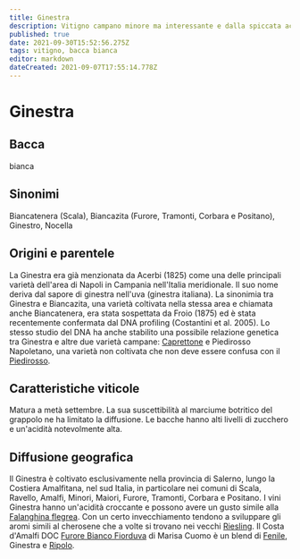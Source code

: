 ```yaml
---
title: Ginestra
description: Vitigno campano minore ma interessante e dalla spiccata acidità
published: true
date: 2021-09-30T15:52:56.275Z
tags: vitigno, bacca bianca
editor: markdown
dateCreated: 2021-09-07T17:55:14.778Z
---
```


# Ginestra

## Bacca
bianca

## Sinonimi
Biancatenera (Scala), Biancazita (Furore, Tramonti, Corbara e Positano), Ginestro, Nocella

## Origini e parentele

La Ginestra era già menzionata da Acerbi (1825) come una delle principali varietà dell'area di Napoli in Campania nell'Italia meridionale. Il suo nome deriva dal sapore di ginestra nell'uva (ginestra italiana). La sinonimia tra Ginestra e Biancazita, una varietà coltivata nella stessa area e chiamata anche Biancatenera, era stata sospettata da Froio (1875) ed è stata recentemente confermata dal DNA profiling (Costantini et al. 2005). Lo stesso studio del DNA ha anche stabilito una possibile relazione genetica tra Ginestra e altre due varietà campane: [Caprettone](/vitigno/Italia/bacca-nera/caprettone) e Piedirosso Napoletano, una varietà non coltivata che non deve essere confusa con il [Piedirosso](/vitigni/Italia/bacca-nera/piedirosso).

## Caratteristiche viticole

Matura a metà settembre. La sua suscettibilità al marciume botritico del grappolo ne ha limitato la diffusione. Le bacche hanno alti livelli di zucchero e un'acidità notevolmente alta.

## Diffusione geografica

Il Ginestra è coltivato esclusivamente nella provincia di Salerno, lungo la Costiera Amalfitana, nel sud Italia, in particolare nei comuni di Scala, Ravello, Amalfi, Minori, Maiori, Furore, Tramonti, Corbara e Positano. I vini Ginestra hanno un'acidità croccante e possono avere un gusto simile alla [Falanghina flegrea](/vitigni/Italia/bacca-bianca/falanghina-flegrea). Con un certo invecchiamento tendono a sviluppare gli aromi simili al cherosene che a volte si trovano nei vecchi [Riesling](/vitigni/Germania/bacca-bianca/riesling). Il Costa d'Amalfi DOC [Furore Bianco Fiorduva](/vini/Italia/Campania/Marisa-Cuomo/Furore-Bianco-Fiorduva/scheda-globale) di Marisa Cuomo è un blend di [Fenile](/vitigni/Italia/bacca-bianca/fenile), Ginestra e [Ripolo](/vitigni/Italia/bacca-bianca/ripolo).
